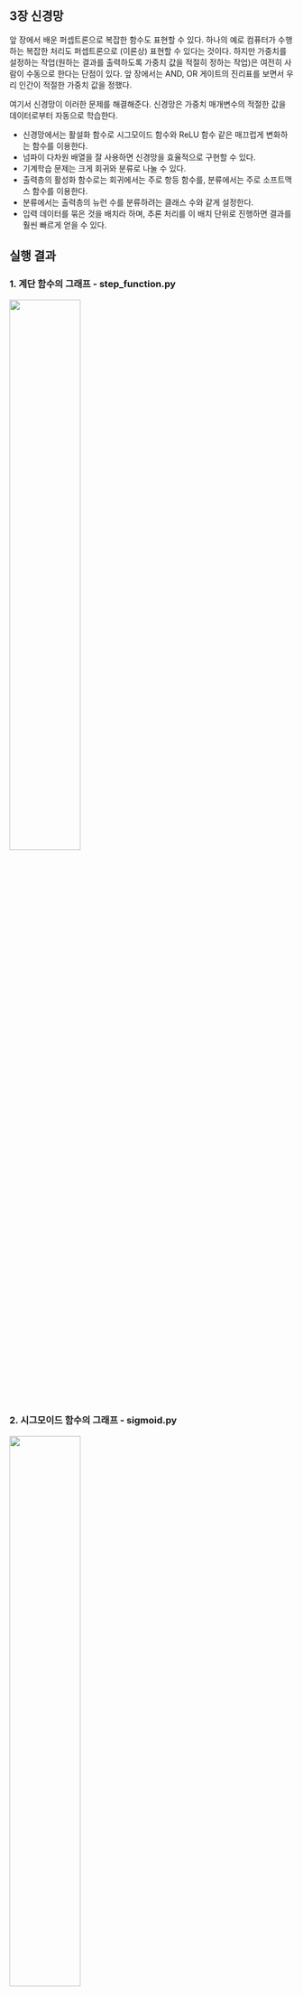 ## 3장 신경망


앞 장에서 배운 퍼셉트론으로 복잡한 함수도 표현할 수 있다. 
하나의 예로 컴퓨터가 수행하는 복잡한 처리도 퍼셉트론으로 (이론상) 표현할 수 있다는 것이다. 
하지만 가중치를 설정하는 작업(원하는 결과를 출력하도록 가중치 값을 적절히 정하는 작업)은 여전히 사람이 수동으로 한다는 단점이 있다. 
앞 장에서는 AND, OR 게이트의 진리표를 보면서 우리 인간이 적절한 가중치 값을 정했다.

여기서 신경망이 이러한 문제를 해결해준다. 
신경망은 가중치 매개변수의 적절한 값을 데이터로부터 자동으로 학습한다.

* 신경망에서는 활설화 함수로 시그모이드 함수와 ReLU 함수 같은 매끄럽게 변화하는 함수를 이용한다.
* 넘파이 다차원 배열을 잘 사용하면 신경망을 효율적으로 구현할 수 있다.
* 기계학습 문제는 크게 회귀와 분류로 나눌 수 있다.
* 출력층의 활성화 함수로는 회귀에서는 주로 항등 함수를, 분류에서는 주로 소프트맥스 함수를 이용한다.
* 분류에서는 출력층의 뉴런 수를 분류하려는 클래스 수와 같게 설정한다.
* 입력 데이터를 묶은 것을 배치라 하며, 추론 처리를 이 배치 단위로 진행하면 결과를 훨씬 빠르게 얻을 수 있다.

## 실행 결과
### 1. 계단 함수의 그래프 - step_function.py
<img src='https://user-images.githubusercontent.com/53163222/93405954-70a1fa80-f8c9-11ea-9f3a-c38db7594e4f.png' width='50%'>

### 2. 시그모이드 함수의 그래프 - sigmoid.py
<img src='https://user-images.githubusercontent.com/53163222/93405957-726bbe00-f8c9-11ea-840f-8941296c18e7.png' width='50%'>

### 3. 시그모이드 함수와 계단 함수 비교 그래프 - sig_step_function.py
<img src='https://user-images.githubusercontent.com/53163222/93642227-ac0f0700-fa38-11ea-8cd4-734fadc25536.png' width='50%'>

### 4. 렐루 함수의 그래프 - relu.py
<img src='https://user-images.githubusercontent.com/53163222/93851573-56ae5080-fceb-11ea-92d5-9d5be95aca0b.png' width='50%'>
